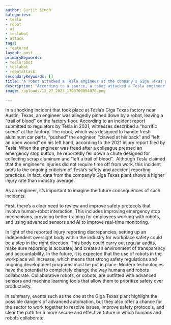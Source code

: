```yaml
---
author: Gurjit Singh
categories: 
- tesla
- robot
- ai
- teslabot
- attack
tags: 
- featured
layout: post
primaryKeywords: 
- teslarobot
- teslabot
- robotattack
secondaryKeywords: []
title: "A robot attacked a Tesla engineer at the company's Giga Texas production."
description: "According to a source, a robot attacked a Tesla engineer at the company's Giga Texas production."
image: /uploads/12_27_2023_1703700094078.png

---
```

In a shocking incident that took place at Tesla’s Giga Texas factory near Austin, Texas, an engineer was allegedly pinned down by a robot, leaving a “trail of blood” on the factory floor. According to an incident report submitted to regulators by Tesla in 2021, witnesses described a “horrific scene” at the factory. The robot, which was designed to handle fresh aluminum car parts, “pushed” the engineer, “clawed at his back” and “left an open wound” on his left hand, according to the 2021 injury report filed by Tesla. When the engineer was freed after a colleague pressed an emergency stop button, he reportedly fell down a chute designed for collecting scrap aluminum and “left a trail of blood”.&nbsp;
Although Tesla claimed that the engineer’s injuries did not require time off from work, this incident adds to the ongoing criticism of Tesla’s safety and accident reporting practices. In fact, data from the company’s Giga Texas plant shows a higher injury rate than industry average.

As an engineer, it’s important to imagine the future consequences of such incidents.

First, there’s a clear need to review and improve safety protocols that involve human-robot interaction. This includes improving emergency stop mechanisms, providing better training for employees working with robots, and using advanced sensors and AI to improve real-time monitoring.

In light of the reported injury reporting discrepancies, setting up an independent oversight body within the industry for workplace safety could be a step in the right direction. This body could carry out regular audits, make sure reporting is accurate, and create an environment of transparency and accountability.
In the future, it is expected that the use of robots in the workplace will increase, which means that strong safety regulations and ongoing development programs must be put in place. Modern technologies have the potential to completely change the way humans and robots collaborate. Collaborative robots, or cobots, are outfitted with advanced sensors and machine learning tools that allow them to prioritize safety over productivity.

In summary, events such as the one at the Giga Texas plant highlight the possible dangers of advanced automation, but they also offer a chance for the sector to work together to resolve issues, improve safety protocols, and clear the path for a more secure and effective future in which humans and robots collaborate.







